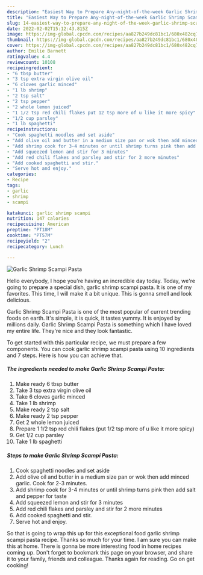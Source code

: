 ```yaml
---
description: "Easiest Way to Prepare Any-night-of-the-week Garlic Shrimp Scampi Pasta"
title: "Easiest Way to Prepare Any-night-of-the-week Garlic Shrimp Scampi Pasta"
slug: 14-easiest-way-to-prepare-any-night-of-the-week-garlic-shrimp-scampi-pasta
date: 2022-02-02T15:12:43.815Z
image: https://img-global.cpcdn.com/recipes/aa827b249dc81bc1/680x482cq70/garlic-shrimp-scampi-pasta-recipe-main-photo.jpg
thumbnail: https://img-global.cpcdn.com/recipes/aa827b249dc81bc1/680x482cq70/garlic-shrimp-scampi-pasta-recipe-main-photo.jpg
cover: https://img-global.cpcdn.com/recipes/aa827b249dc81bc1/680x482cq70/garlic-shrimp-scampi-pasta-recipe-main-photo.jpg
author: Emilie Barnett
ratingvalue: 4.4
reviewcount: 10108
recipeingredient:
- "6 tbsp butter"
- "3 tsp extra virgin olive oil"
- "6 cloves garlic minced"
- "1 lb shrimp"
- "2 tsp salt"
- "2 tsp pepper"
- "2 whole lemon juiced"
- "1 1/2 tsp red chili flakes put 12 tsp more of u like it more spicy"
- "1/2 cup parsley"
- "1 lb spaghetti"
recipeinstructions:
- "Cook spaghetti noodles and set aside"
- "Add olive oil and butter in a medium size pan or wok then add minced garlic. Cook for 2-3 minutes."
- "Add shrimp cook for 3-4 minutes or until shrimp turns pink then add salt and pepper for taste"
- "Add squeezed lemon and stir for 3 minutes"
- "Add red chili flakes and parsley and stir for 2 more minutes"
- "Add cooked spaghetti and stir."
- "Serve hot and enjoy."
categories:
- Recipe
tags:
- garlic
- shrimp
- scampi

katakunci: garlic shrimp scampi 
nutrition: 147 calories
recipecuisine: American
preptime: "PT18M"
cooktime: "PT57M"
recipeyield: "2"
recipecategory: Lunch

---
```



![Garlic Shrimp Scampi Pasta](https://img-global.cpcdn.com/recipes/aa827b249dc81bc1/680x482cq70/garlic-shrimp-scampi-pasta-recipe-main-photo.jpg)

Hello everybody, I hope you're having an incredible day today. Today, we're going to prepare a special dish, garlic shrimp scampi pasta. It is one of my favorites. This time, I will make it a bit unique. This is gonna smell and look delicious.

Garlic Shrimp Scampi Pasta is one of the most popular of current trending foods on earth. It's simple, it is quick, it tastes yummy. It is enjoyed by millions daily. Garlic Shrimp Scampi Pasta is something which I have loved my entire life. They're nice and they look fantastic.




To get started with this particular recipe, we must prepare a few components. You can cook garlic shrimp scampi pasta using 10 ingredients and 7 steps. Here is how you can achieve that.

<!--inarticleads1-->

##### The ingredients needed to make Garlic Shrimp Scampi Pasta:

1. Make ready 6 tbsp butter
1. Take 3 tsp extra virgin olive oil
1. Take 6 cloves garlic minced
1. Take 1 lb shrimp
1. Make ready 2 tsp salt
1. Make ready 2 tsp pepper
1. Get 2 whole lemon juiced
1. Prepare 1 1/2 tsp red chili flakes (put 1/2 tsp more of u like it more spicy)
1. Get 1/2 cup parsley
1. Take 1 lb spaghetti




<!--inarticleads2-->

##### Steps to make Garlic Shrimp Scampi Pasta:

1. Cook spaghetti noodles and set aside
1. Add olive oil and butter in a medium size pan or wok then add minced garlic. Cook for 2-3 minutes.
1. Add shrimp cook for 3-4 minutes or until shrimp turns pink then add salt and pepper for taste
1. Add squeezed lemon and stir for 3 minutes
1. Add red chili flakes and parsley and stir for 2 more minutes
1. Add cooked spaghetti and stir.
1. Serve hot and enjoy.




So that is going to wrap this up for this exceptional food garlic shrimp scampi pasta recipe. Thanks so much for your time. I am sure you can make this at home. There is gonna be more interesting food in home recipes coming up. Don't forget to bookmark this page on your browser, and share it to your family, friends and colleague. Thanks again for reading. Go on get cooking!
